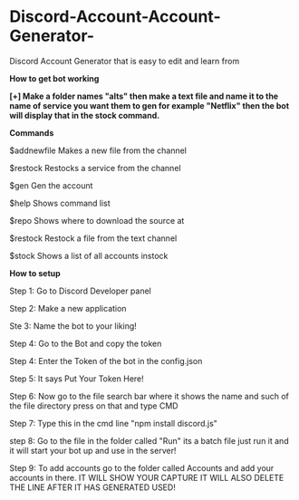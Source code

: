 # Discord-Account-Account-Generator-
Discord Account Generator that is easy to edit and learn from


**How to get bot working**

**[+] Make  a folder names "alts" then make a text file and name it to the name of service you want them to gen for example "Netflix" then the bot will display that in the stock command.**

**Commands**

$addnewfile Makes a new file from the channel

$restock Restocks a service from the channel

$gen Gen the account 

$help Shows command list

$repo Shows where to download the source at

$restock Restock a file from the text channel

$stock Shows a list of all accounts instock


**How to setup**

Step 1: Go to Discord Developer panel

Step 2: Make a new application

Ste 3: Name the bot to your liking!

Step 4: Go to the Bot and copy the token

Step 4: Enter the Token of the bot in the config.json

Step 5: It says Put Your Token Here!

Step 6: Now go to the file search bar where it shows the name and such of the file directory press on that and type CMD

Step 7: Type this in the cmd line "npm install discord.js"

step 8: Go to the file in the folder called "Run" its a batch file just run it and it will start your bot up and use in the server!

Step 9: To add accounts go to the folder called Accounts and add your accounts in there. IT WILL SHOW YOUR CAPTURE IT WILL ALSO DELETE THE LINE AFTER IT HAS GENERATED USED!
